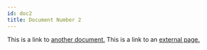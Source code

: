 ```yaml
---
id: doc2
title: Document Number 2
---
```


This is a link to [another document.](ydoc1.md) This is a link to an [external page.](http://www.example.com)
